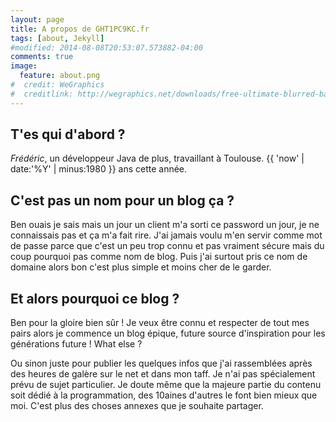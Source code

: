 ```yaml
---
layout: page
title: A propos de GHT1PC9KC.fr
tags: [about, Jekyll]
#modified: 2014-08-08T20:53:07.573882-04:00
comments: true
image:
  feature: about.png
#  credit: WeGraphics
#  creditlink: http://wegraphics.net/downloads/free-ultimate-blurred-background-pack/
---
```


## T'es qui d'abord ?
*Frédéric*, un développeur Java de plus, travaillant à Toulouse. {{ 'now' | date:'%Y' | minus:1980 }} ans cette année.

## C'est pas un nom pour un blog ça ?
Ben ouais je sais mais un jour un client m'a sorti ce password un jour, je ne connaissais pas et ça m'a fait rire. 
J'ai jamais voulu m'en servir comme mot de passe parce que c'est un peu trop connu et pas vraiment sécure mais du coup 
pourquoi pas comme nom de blog. Puis j'ai surtout pris ce nom de domaine alors bon c'est plus simple et moins cher de 
le garder.

## Et alors pourquoi ce blog ?
Ben pour la gloire bien sûr ! Je veux être connu et respecter de tout mes pairs alors je commence un blog épique, future
source d'inspiration pour les générations future ! What else ?

Ou sinon juste pour publier les quelques infos que j'ai rassemblées après des heures de galère sur le net et dans mon
taff. Je n'ai pas spécialement prévu de sujet particulier. Je doute même que la majeure partie du contenu soit dédié à la
programmation, des 10aines d'autres le font bien mieux que moi. C'est plus des choses annexes que je souhaite partager.